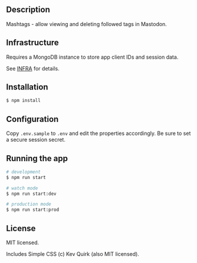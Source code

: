 
## Description

Mashtags - allow viewing and deleting followed tags in Mastodon.

## Infrastructure

Requires a MongoDB instance to store app client IDs and session data.

See [INFRA](INFRA.md) for details.

## Installation

```bash
$ npm install
```

## Configuration

Copy `.env.sample` to `.env` and edit the properties accordingly. 
Be sure to set a secure session secret.

## Running the app

```bash
# development
$ npm run start

# watch mode
$ npm run start:dev

# production mode
$ npm run start:prod
```

## License

MIT licensed.

Includes Simple CSS (c) Kev Quirk (also MIT licensed).
